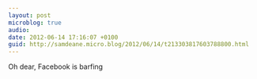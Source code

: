 ```yaml
---
layout: post
microblog: true
audio: 
date: 2012-06-14 17:16:07 +0100
guid: http://samdeane.micro.blog/2012/06/14/t213303817603788800.html
---
```

Oh dear, Facebook is barfing
